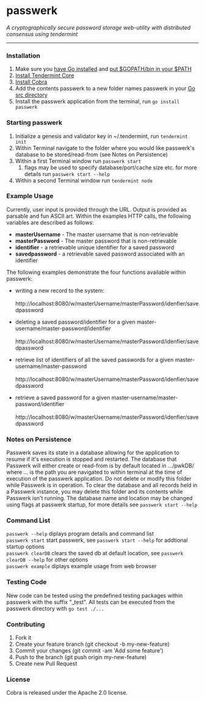 # passwerk

_A cryptographically secure password storage web-utility with distributed consensus using tendermint_

---

### Installation

1. Make sure you [have Go installed][1] and [put $GOPATH/bin in your $PATH][2]
2. [Install Tendermint Core][3] 
3. [Install Cobra][4]
4. Add the contents passwerk to a new folder names passwerk in your [Go src directory][5]
5. Install the passwerk application from the terminal, run `go install passwerk`

[1]: https://golang.org/doc/install
[2]: https://github.com/tendermint/tendermint/wiki/Setting-GOPATH 
[3]: http://tendermint.com/guide/launch-a-tmsp-testnet/
[4]: https://github.com/spf13/cobra#installing
[5]: https://golang.org/doc/code.html#Workspaces
 
### Starting passwerk

1. Initialize a genesis and validator key in ~/.tendermint, run `tendermint init`
2. Within Terminal navigate to the folder where you would like passwerk's database to be stored/read-from (see Notes on Persistence)
3. Within a first Terminal window run `passwerk start`
	1. flags may be used to specify database/port/cache size etc. for more details run `passwerk start --help` 
4. Within a second Terminal window run `tendermint node`

### Example Usage

Currently, user input is provided through the URL. Output is provided as parsable and fun ASCII art. Within the examples HTTP calls, the following variables are described as follows:
* __masterUsername__ - The master username that is non-retrievable
* __masterPassword__ - The master password that is non-retrievable
* __identifier__ - a retrievable unique identifier for a saved password
* __savedpassword__ - a retrievable saved password associated with an identifier

The following examples demonstrate the four functions available within passwerk:
* writing a new record to the system:  
&nbsp;&nbsp;&nbsp;&nbsp;&nbsp; http://localhost:8080/w/masterUsername/masterPassword/idenfier/savedpassword  


* deleting a saved password/identifier for a given master-username/master-password/identifier  
&nbsp;&nbsp;&nbsp;&nbsp;&nbsp; http://localhost:8080/w/masterUsername/masterPassword/idenfier/savedpassword  


* retrieve list of identifiers of all the saved passwords for a given master-username/master-password  
&nbsp;&nbsp;&nbsp;&nbsp;&nbsp; http://localhost:8080/w/masterUsername/masterPassword/idenfier/savedpassword  


* retrieve a saved password for a given master-username/master-password/identifier  
&nbsp;&nbsp;&nbsp;&nbsp;&nbsp; http://localhost:8080/w/masterUsername/masterPassword/idenfier/savedpassword

### Notes on Persistence

Passwerk saves its state in a database allowing for the application to resume if it's execution is stopped and restarted.
The database that Passwerk will either create or read-from is by default located in .../pwkDB/ where ... is the path you are
navigated to within terminal at the time of execution of the passwerk application. Do not delete or modify  this folder 
while Passwerk is in operation. To clear the database and all records held in a Passwerk instance, you may delete this 
folder and its contents while Passwerk isn't running. The database name and location may be changed using flags at passwerk 
startup, for more details see `passwerk start --help`

### Command List
  
`passwerk --help` 	diplays program details and command list  
`passwerk start` 	start passwerk, see `passwerk start --help` for addtional startup options  
`passwerk clearDB`	clears the saved db at default location, see `passwerk clearDB --help` for other options  
`passwerk example`	diplays example usage from web browser  

### Testing Code

New code can be tested using the predefined testing packages within passwerk with the suffix "\_test".
All tests can be executed from the passwerk directory with `go test ./...`

### Contributing

1. Fork it
2. Create your feature branch (git checkout -b my-new-feature)
3. Commit your changes (git commit -am 'Add some feature')
4. Push to the branch (git push origin my-new-feature)
5. Create new Pull Request

### License

Cobra is released under the Apache 2.0 license.
